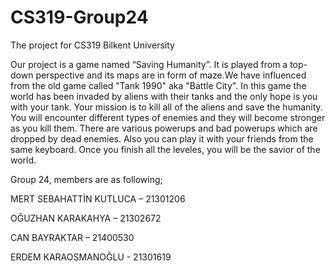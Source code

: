 # CS319-Group24
The project for CS319 Bilkent University

Our project is a game named “Saving Humanity”. It is played from a top-down perspective and its maps are in form of maze.We have influenced from the old game called "Tank 1990" aka "Battle City". In this game the world has been invaded by aliens with their tanks and the only hope is you with your tank. Your mission is to kill all of the aliens and save the humanity. You will encounter different types of enemies and they will become stronger as you kill them. There are various powerups and bad powerups which are dropped by dead enemies. Also you can play it with your friends from the same keyboard. Once you finish all the leveles, you will be the savior of the world.

Group 24, members are as following;

MERT SEBAHATTİN KUTLUCA – 21301206

OĞUZHAN KARAKAHYA – 21302672

CAN BAYRAKTAR – 21400530

ERDEM KARAOSMANOĞLU - 21301619
 
